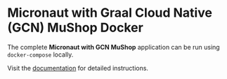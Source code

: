 # Micronaut with Graal Cloud Native (GCN) MuShop Docker

The complete **Micronaut with GCN MuShop** application can be run using `docker-compose` locally.

Visit the [documentation](https://oracle-quickstart.github.io/oci-micronaut/quickstart/dockecompose/) for detailed instructions.

